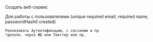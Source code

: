 Создать веб-сервис

Для работы с пользователями (unique required email, required name, passwordHashб created)

	Реализовать Аутентификацию, с сессиями и пр
	*дополн. через ФБ или Твиттер или пр.

